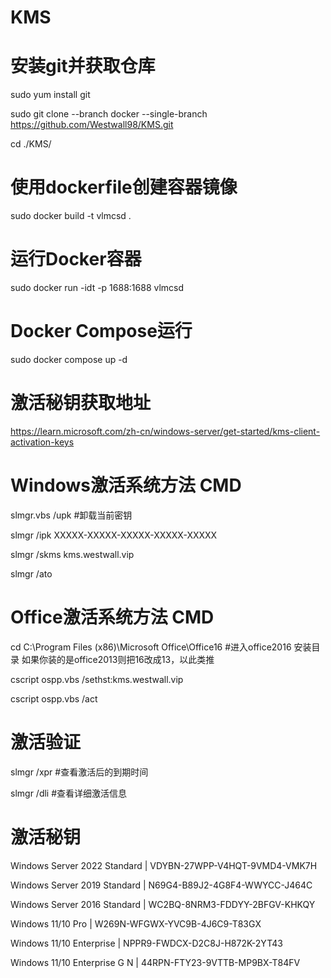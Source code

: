 # KMS

# 安装git并获取仓库

sudo yum install git

sudo git clone --branch docker --single-branch https://github.com/Westwall98/KMS.git

cd ./KMS/

# 使用dockerfile创建容器镜像

sudo docker build -t vlmcsd .

# 运行Docker容器

sudo docker run -idt -p 1688:1688 vlmcsd

# Docker Compose运行

sudo docker compose up -d

# 激活秘钥获取地址

https://learn.microsoft.com/zh-cn/windows-server/get-started/kms-client-activation-keys

# Windows激活系统方法 CMD

slmgr.vbs /upk #卸载当前密钥

slmgr /ipk XXXXX-XXXXX-XXXXX-XXXXX-XXXXX

slmgr /skms kms.westwall.vip

slmgr /ato

# Office激活系统方法 CMD

cd C:\Program Files (x86)\Microsoft Office\Office16         #进入office2016 安装目录  如果你装的是office2013则把16改成13，以此类推

cscript ospp.vbs /sethst:kms.westwall.vip

cscript ospp.vbs /act

# 激活验证

slmgr /xpr #查看激活后的到期时间

slmgr /dli #查看详细激活信息

# 激活秘钥

Windows Server 2022 Standard | VDYBN-27WPP-V4HQT-9VMD4-VMK7H

Windows Server 2019 Standard | N69G4-B89J2-4G8F4-WWYCC-J464C

Windows Server 2016 Standard | WC2BQ-8NRM3-FDDYY-2BFGV-KHKQY

Windows 11/10 Pro | W269N-WFGWX-YVC9B-4J6C9-T83GX

Windows 11/10 Enterprise | NPPR9-FWDCX-D2C8J-H872K-2YT43

Windows 11/10 Enterprise G N | 44RPN-FTY23-9VTTB-MP9BX-T84FV
